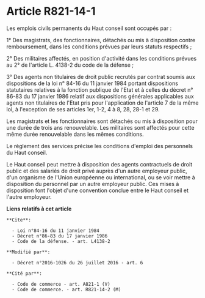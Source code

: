# Article R821-14-1

Les emplois civils permanents du Haut conseil sont occupés par :

1° Des magistrats, des fonctionnaires, détachés ou mis à disposition contre remboursement, dans les conditions prévues par
leurs statuts respectifs ;

2° Des militaires affectés, en position d'activité dans les conditions prévues au 2° de l'article L. 4138-2 du code de la
défense ;

3° Des agents non titulaires de droit public recrutés par contrat soumis aux dispositions de la loi n° 84-16 du 11 janvier
1984 portant dispositions statutaires relatives à la fonction publique de l'Etat et à celles du décret n° 86-83 du 17 janvier
1986 relatif aux dispositions générales applicables aux agents non titulaires de l'Etat pris pour l'application de l'article
7 de la même loi, à l'exception de ses articles 1er, 1-2, 4 à 8, 28, 28-1 et 29.

Les magistrats et les fonctionnaires sont détachés ou mis à disposition pour une durée de trois ans renouvelable. Les
militaires sont affectés pour cette même durée renouvelable dans les mêmes conditions.

Le règlement des services précise les conditions d'emploi des personnels du Haut conseil.

Le Haut conseil peut mettre à disposition des agents contractuels de droit public et des salariés de droit privé auprès d'un
autre employeur public, d'un organisme de l'Union européenne ou international, ou se voir mettre à disposition du personnel
par un autre employeur public. Ces mises à disposition font l'objet d'une convention conclue entre le Haut conseil et l'autre
employeur.

**Liens relatifs à cet article**

	**Cite**:

	  - Loi n°84-16 du 11 janvier 1984
	  - Décret n°86-83 du 17 janvier 1986
	  - Code de la défense. - art. L4138-2

	**Modifié par**:

	  - Décret n°2016-1026 du 26 juillet 2016 - art. 6

	**Cité par**:

	  - Code de commerce - art. A821-1 (V)
	  - Code de commerce. - art. R821-14-2 (M)
